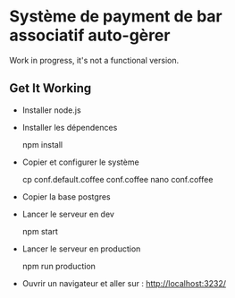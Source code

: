 # Système de payment de bar associatif auto-gèrer

Work in progress, it's not a functional version.

## Get It Working

* Installer node.js

* Installer les dépendences

    npm install

* Copier et configurer le système

    cp conf.default.coffee conf.coffee
    nano conf.coffee

* Copier la base postgres

* Lancer le serveur en dev

    npm start

* Lancer le serveur en production

    npm run production

* Ouvrir un navigateur et aller sur : <http://localhost:3232/>
